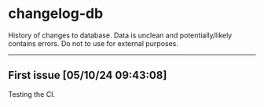 # changelog-db

History of changes to database. Data is unclean and potentially/likely contains errors. Do not to use for external purposes.



---
## First issue [05/10/24 09:43:08]

Testing the CI.

